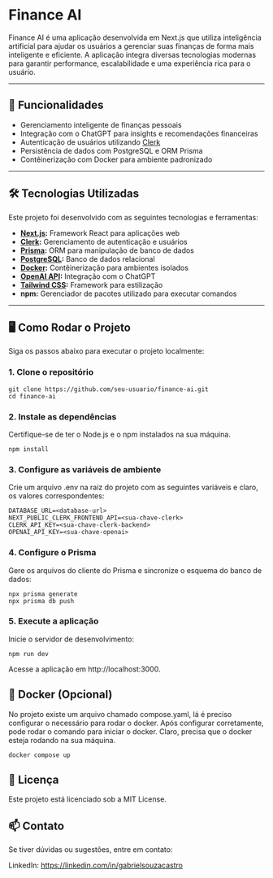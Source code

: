 # Finance AI

Finance AI é uma aplicação desenvolvida em Next.js que utiliza inteligência artificial para ajudar os usuários a gerenciar suas finanças de forma mais inteligente e eficiente. A aplicação integra diversas tecnologias modernas para garantir performance, escalabilidade e uma experiência rica para o usuário.

---

## 🚀 Funcionalidades

- Gerenciamento inteligente de finanças pessoais
- Integração com o ChatGPT para insights e recomendações financeiras
- Autenticação de usuários utilizando [Clerk](https://clerk.dev/)
- Persistência de dados com PostgreSQL e ORM Prisma
- Contêinerização com Docker para ambiente padronizado

---

## 🛠️ Tecnologias Utilizadas

Este projeto foi desenvolvido com as seguintes tecnologias e ferramentas:

- **[Next.js](https://nextjs.org/):** Framework React para aplicações web
- **[Clerk](https://clerk.dev/):** Gerenciamento de autenticação e usuários
- **[Prisma](https://www.prisma.io/):** ORM para manipulação de banco de dados
- **[PostgreSQL](https://www.postgresql.org/):** Banco de dados relacional
- **[Docker](https://www.docker.com/):** Contêinerização para ambientes isolados
- **[OpenAI API](https://platform.openai.com/):** Integração com o ChatGPT
- **[Tailwind CSS](https://tailwindcss.com/):** Framework para estilização
- **npm:** Gerenciador de pacotes utilizado para executar comandos

---

## 🖥️ Como Rodar o Projeto

Siga os passos abaixo para executar o projeto localmente:

### 1. Clone o repositório
```
git clone https://github.com/seu-usuario/finance-ai.git
cd finance-ai
```
### 2. Instale as dependências
Certifique-se de ter o Node.js e o npm instalados na sua máquina.

```
npm install
```

### 3. Configure as variáveis de ambiente
Crie um arquivo .env na raiz do projeto com as seguintes variáveis e claro, os valores correspondentes:

```
DATABASE_URL=<database-url>
NEXT_PUBLIC_CLERK_FRONTEND_API=<sua-chave-clerk>
CLERK_API_KEY=<sua-chave-clerk-backend>
OPENAI_API_KEY=<sua-chave-openai>
```

### 4. Configure o Prisma
Gere os arquivos do cliente do Prisma e sincronize o esquema do banco de dados:

```
npx prisma generate
npx prisma db push
```
### 5. Execute a aplicação
Inicie o servidor de desenvolvimento:

```
npm run dev
```
Acesse a aplicação em http://localhost:3000.

## 🐳 Docker (Opcional)
No projeto existe um arquivo chamado compose.yaml, lá é preciso configurar o necessário para rodar o docker.
Após configurar corretamente, pode rodar o comando para iniciar o docker.
Claro, precisa que o docker esteja rodando na sua máquina.

```
docker compose up
```

## 📄 Licença
Este projeto está licenciado sob a MIT License.

## 📫 Contato
Se tiver dúvidas ou sugestões, entre em contato:

LinkedIn: https://linkedin.com/in/gabrielsouzacastro
